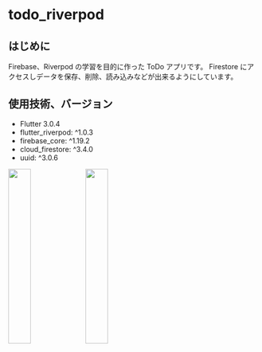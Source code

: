 # todo_riverpod

## はじめに

Firebase、Riverpod の学習を目的に作った ToDo アプリです。
Firestore にアクセスしデータを保存、削除、読み込みなどが出来るようにしています。

## 使用技術、バージョン

- Flutter 3.0.4
- flutter_riverpod: ^1.0.3
- firebase_core: ^1.19.2
- cloud_firestore: ^3.4.0
- uuid: ^3.0.6

<p>
    <img src="https://user-images.githubusercontent.com/65322807/185929514-186c62cb-cdad-47d7-83c2-172121fce251.png" width="30%">
  <img src="https://user-images.githubusercontent.com/65322807/185929504-63eae0af-ca51-4a02-b941-3ee4fa9b69a8.png" width="30%">
  
</p>
